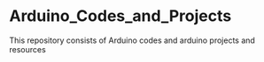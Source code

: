 # Arduino_Codes_and_Projects
This repository consists of Arduino codes and arduino projects and  resources
<p align = "center" src="https://cdn.arduino.cc/homepage/static/media/arduino-UNO.bcc69bde.png"></p>
